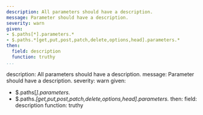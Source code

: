 ---
description: All parameters should have a description.
message: Parameter should have a description.
severity: warn
given:
- $.paths[*].parameters.*
- $.paths.*[get,put,post,patch,delete,options,head].parameters.*
then:
  field: description
  function: truthy
...description: All parameters should have a description.
message: Parameter should have a description.
severity: warn
given:
- $.paths[*].parameters.*
- $.paths.*[get,put,post,patch,delete,options,head].parameters.*
then:
  field: description
  function: truthy